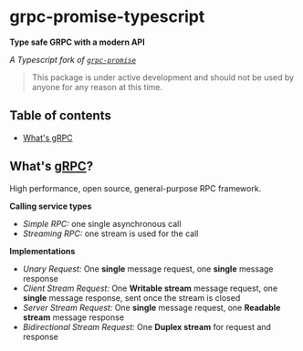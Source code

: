 # grpc-promise-typescript

__Type safe GRPC with a modern API__

_A Typescript fork of [`grpc-promise`](https://github.com/carlessistare/grpc-promise)_

> This package is under active development and should not be used
> by anyone for any reason at this time.

## Table of contents

- [What's gRPC](#what-s-grpc)

## What's [gRPC](http://www.grpc.io/)?

High performance, open source, general-purpose RPC framework.

**Calling service types**

- *Simple RPC:* one single asynchronous call
- *Streaming RPC:* one stream is used for the call

**Implementations**

- *Unary Request:* One **single** message request, one **single** message response
- *Client Stream Request:* One **Writable stream** message request, one **single** message response, sent once the stream is closed
- *Server Stream Request:* One **single** message request, one **Readable stream** message response
- *Bidirectional Stream Request:* One **Duplex stream** for request and response
